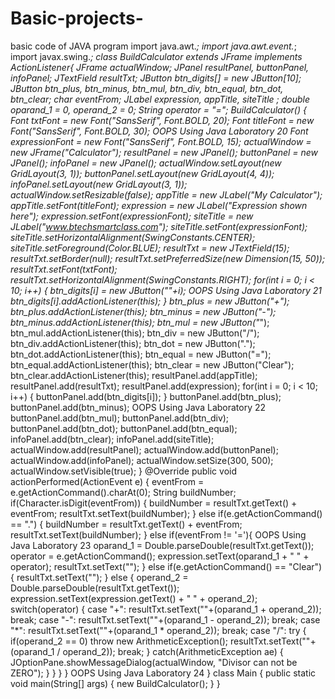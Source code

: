 # Basic-projects-
basic code of JAVA program 
import java.awt.*;
import java.awt.event.*;
import javax.swing.*;
class BuildCalculator extends JFrame implements ActionListener{
 JFrame actualWindow;
 JPanel resultPanel, buttonPanel, infoPanel;
 JTextField resultTxt;
 JButton btn_digits[] = new JButton[10];
 JButton btn_plus, btn_minus, btn_mul, btn_div, btn_equal, btn_dot, btn_clear; 
 char eventFrom;
 JLabel expression, appTitle, siteTitle ;
 double oparand_1 = 0, operand_2 = 0;
 String operator = "=";
 BuildCalculator() {
 Font txtFont = new Font("SansSerif", Font.BOLD, 20);
 Font titleFont = new Font("SansSerif", Font.BOLD, 30);
OOPS Using Java Laboratory
20
 Font expressionFont = new Font("SansSerif", Font.BOLD, 15);
 actualWindow = new JFrame("Calculator");
 resultPanel = new JPanel();
 buttonPanel = new JPanel();
 infoPanel = new JPanel();
 actualWindow.setLayout(new GridLayout(3, 1));
 buttonPanel.setLayout(new GridLayout(4, 4));
 infoPanel.setLayout(new GridLayout(3, 1));
 actualWindow.setResizable(false);
 appTitle = new JLabel("My Calculator");
 appTitle.setFont(titleFont);
 expression = new JLabel("Expression shown here");
 expression.setFont(expressionFont);
 siteTitle = new JLabel("www.btechsmartclass.com");
 siteTitle.setFont(expressionFont);
 siteTitle.setHorizontalAlignment(SwingConstants.CENTER);
 siteTitle.setForeground(Color.BLUE);
 resultTxt = new JTextField(15);
 resultTxt.setBorder(null);
 resultTxt.setPreferredSize(new Dimension(15, 50));
 resultTxt.setFont(txtFont);
 resultTxt.setHorizontalAlignment(SwingConstants.RIGHT);
 for(int i = 0; i < 10; i++) {
 btn_digits[i] = new JButton(""+i);
OOPS Using Java Laboratory
21
 btn_digits[i].addActionListener(this);
 }
 btn_plus = new JButton("+");
 btn_plus.addActionListener(this);
 btn_minus = new JButton("-");
 btn_minus.addActionListener(this);
 btn_mul = new JButton("*");
 btn_mul.addActionListener(this);
 btn_div = new JButton("/");
 btn_div.addActionListener(this);
 btn_dot = new JButton(".");
 btn_dot.addActionListener(this);
 btn_equal = new JButton("=");
 btn_equal.addActionListener(this);
 btn_clear = new JButton("Clear");
 btn_clear.addActionListener(this);
 resultPanel.add(appTitle);
 resultPanel.add(resultTxt);
 resultPanel.add(expression);
 for(int i = 0; i < 10; i++) {
 buttonPanel.add(btn_digits[i]);
 }
 buttonPanel.add(btn_plus);
 buttonPanel.add(btn_minus);
OOPS Using Java Laboratory
22
 buttonPanel.add(btn_mul);
 buttonPanel.add(btn_div);
 buttonPanel.add(btn_dot);
 buttonPanel.add(btn_equal);
 infoPanel.add(btn_clear);
 infoPanel.add(siteTitle);
 actualWindow.add(resultPanel);
 actualWindow.add(buttonPanel);
 actualWindow.add(infoPanel);
 actualWindow.setSize(300, 500);
 actualWindow.setVisible(true);
 }
 @Override
 public void actionPerformed(ActionEvent e) {
 eventFrom = e.getActionCommand().charAt(0);
 String buildNumber;
 if(Character.isDigit(eventFrom)) {
 buildNumber = resultTxt.getText() + eventFrom; 
 resultTxt.setText(buildNumber);
 } else if(e.getActionCommand() == ".") {
 buildNumber = resultTxt.getText() + eventFrom; 
 resultTxt.setText(buildNumber);
 }
 else if(eventFrom != '='){
OOPS Using Java Laboratory
23
 oparand_1 = Double.parseDouble(resultTxt.getText());
 operator = e.getActionCommand();
 expression.setText(oparand_1 + " " + operator);
 resultTxt.setText("");
 } else if(e.getActionCommand() == "Clear") {
 resultTxt.setText("");
 }
 else {
 operand_2 = Double.parseDouble(resultTxt.getText());
 expression.setText(expression.getText() + " " + operand_2);
 switch(operator) {
 case "+": resultTxt.setText(""+(oparand_1 + operand_2)); break;
 case "-": resultTxt.setText(""+(oparand_1 - operand_2)); break;
 case "*": resultTxt.setText(""+(oparand_1 * operand_2)); break;
 case "/": try {
 if(operand_2 == 0) 
 throw new ArithmeticException();
 resultTxt.setText(""+(oparand_1 / operand_2)); break;
 } catch(ArithmeticException ae) {
 JOptionPane.showMessageDialog(actualWindow, "Divisor can not be 
ZERO");
 }
 }
 }
 }
OOPS Using Java Laboratory
24
 }
 class Main {
 public static void main(String[] args) {
 new BuildCalculator();
 }
}
